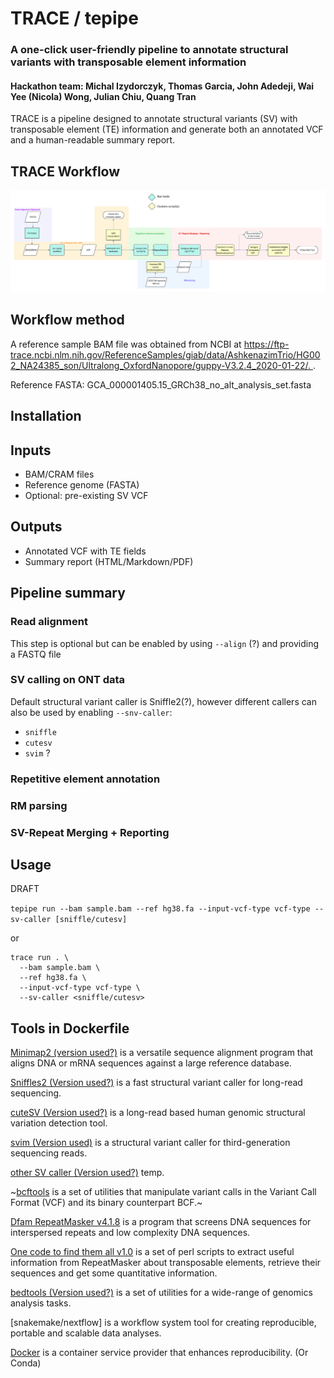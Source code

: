 # TRACE / tepipe

### A one-click user-friendly pipeline to annotate structural variants with transposable element information
#### Hackathon team: Michal Izydorczyk, Thomas Garcia, John Adedeji, Wai Yee (Nicola) Wong, Julian Chiu,  Quang Tran

TRACE is a pipeline designed to annotate structural variants (SV) with transposable element (TE) information and generate both an annotated VCF and a human-readable summary report.

## TRACE Workflow
![TRACE Workflow](assets/TRACE_workflow.png "TRACE Workflow")

## Workflow method

A reference sample BAM file was obtained from NCBI at [https://ftp-trace.ncbi.nlm.nih.gov/ReferenceSamples/giab/data/AshkenazimTrio/HG002_NA24385_son/Ultralong_OxfordNanopore/guppy-V3.2.4_2020-01-22/. ](https://ftp-trace.ncbi.nlm.nih.gov/ReferenceSamples/giab/data/AshkenazimTrio/HG002_NA24385[…]2020-01-22/HG002_GRCh38_ONT-UL_GIAB_20200122.phased.bam).

Reference FASTA: GCA_000001405.15_GRCh38_no_alt_analysis_set.fasta

## Installation

## Inputs
- BAM/CRAM files
- Reference genome (FASTA)
- Optional: pre-existing SV VCF

## Outputs
- Annotated VCF with TE fields
- Summary report (HTML/Markdown/PDF)

## Pipeline summary
### Read alignment

This step is optional but can be enabled by using `--align` (?) and providing a FASTQ file

### SV calling on ONT data

Default structural variant caller is Sniffle2(?), however different callers can also be used by enabling  `--snv-caller`:
  - `sniffle`
  - `cutesv`
  - `svim` ?

### Repetitive element annotation

### RM parsing

### SV-Repeat Merging + Reporting

## Usage

DRAFT

`tepipe run --bam sample.bam --ref hg38.fa --input-vcf-type vcf-type --sv-caller [sniffle/cutesv]`

or

```
trace run . \
  --bam sample.bam \
  --ref hg38.fa \
  --input-vcf-type vcf-type \
  --sv-caller <sniffle/cutesv>
```

## Tools in Dockerfile

[Minimap2 (version used?)](https://minimap2.com/) is a versatile sequence alignment program that aligns DNA or mRNA sequences against a large reference database.

[Sniffles2 (Version used?)](https://github.com/fritzsedlazeck/Sniffles) is a fast structural variant caller for long-read sequencing.

[cuteSV (Version used?)](https://github.com/tjiangHIT/cuteSV) is a long-read based human genomic structural variation detection tool.

[svim (Version used)](https://github.com/eldariont/svim) is a structural variant caller for third-generation sequencing reads.

[other SV caller (Version used?)](url) temp.

~[bcftools](https://samtools.github.io/bcftools/) is a set of utilities that manipulate variant calls in the Variant Call Format (VCF) and its binary counterpart BCF.~

[Dfam RepeatMasker v4.1.8](https://www.dfam.org/releases/current/families/Dfam-RepeatMasker.lib.gz) is a program that screens DNA sequences for interspersed repeats and low complexity DNA sequences.

[One code to find them all v1.0](https://doua.prabi.fr/software/one-code-to-find-them-all) is a set of perl scripts to extract useful information from RepeatMasker about transposable elements, retrieve their sequences and get some quantitative information.

[bedtools (Version used?)](https://bedtools.readthedocs.io/en/latest/) is a set of utilities for a wide-range of genomics analysis tasks.

[snakemake/nextflow]  is a workflow system tool for creating reproducible, portable and scalable data analyses.

[Docker](https://www.docker.com/) is a container service provider that enhances reproducibility. (Or Conda)
